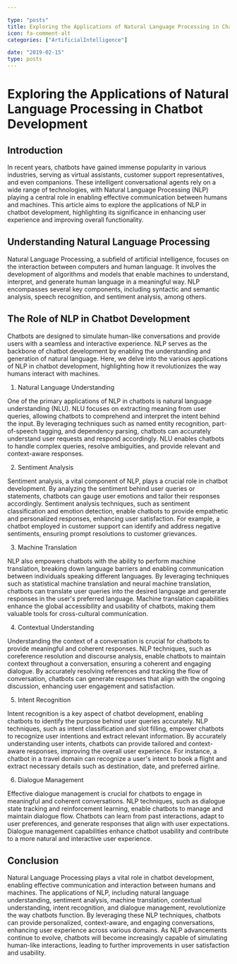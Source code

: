 ```yaml
---

type: "posts"
title: Exploring the Applications of Natural Language Processing in Chatbot Development
icon: fa-comment-alt
categories: ["ArtificialIntelligence"]

date: "2019-02-15"
type: posts
---
```





# Exploring the Applications of Natural Language Processing in Chatbot Development

## Introduction

In recent years, chatbots have gained immense popularity in various industries, serving as virtual assistants, customer support representatives, and even companions. These intelligent conversational agents rely on a wide range of technologies, with Natural Language Processing (NLP) playing a central role in enabling effective communication between humans and machines. This article aims to explore the applications of NLP in chatbot development, highlighting its significance in enhancing user experience and improving overall functionality.

## Understanding Natural Language Processing

Natural Language Processing, a subfield of artificial intelligence, focuses on the interaction between computers and human language. It involves the development of algorithms and models that enable machines to understand, interpret, and generate human language in a meaningful way. NLP encompasses several key components, including syntactic and semantic analysis, speech recognition, and sentiment analysis, among others.

## The Role of NLP in Chatbot Development

Chatbots are designed to simulate human-like conversations and provide users with a seamless and interactive experience. NLP serves as the backbone of chatbot development by enabling the understanding and generation of natural language. Here, we delve into the various applications of NLP in chatbot development, highlighting how it revolutionizes the way humans interact with machines.

1. Natural Language Understanding

One of the primary applications of NLP in chatbots is natural language understanding (NLU). NLU focuses on extracting meaning from user queries, allowing chatbots to comprehend and interpret the intent behind the input. By leveraging techniques such as named entity recognition, part-of-speech tagging, and dependency parsing, chatbots can accurately understand user requests and respond accordingly. NLU enables chatbots to handle complex queries, resolve ambiguities, and provide relevant and context-aware responses.

2. Sentiment Analysis

Sentiment analysis, a vital component of NLP, plays a crucial role in chatbot development. By analyzing the sentiment behind user queries or statements, chatbots can gauge user emotions and tailor their responses accordingly. Sentiment analysis techniques, such as sentiment classification and emotion detection, enable chatbots to provide empathetic and personalized responses, enhancing user satisfaction. For example, a chatbot employed in customer support can identify and address negative sentiments, ensuring prompt resolutions to customer grievances.

3. Machine Translation

NLP also empowers chatbots with the ability to perform machine translation, breaking down language barriers and enabling communication between individuals speaking different languages. By leveraging techniques such as statistical machine translation and neural machine translation, chatbots can translate user queries into the desired language and generate responses in the user's preferred language. Machine translation capabilities enhance the global accessibility and usability of chatbots, making them valuable tools for cross-cultural communication.

4. Contextual Understanding

Understanding the context of a conversation is crucial for chatbots to provide meaningful and coherent responses. NLP techniques, such as coreference resolution and discourse analysis, enable chatbots to maintain context throughout a conversation, ensuring a coherent and engaging dialogue. By accurately resolving references and tracking the flow of conversation, chatbots can generate responses that align with the ongoing discussion, enhancing user engagement and satisfaction.

5. Intent Recognition

Intent recognition is a key aspect of chatbot development, enabling chatbots to identify the purpose behind user queries accurately. NLP techniques, such as intent classification and slot filling, empower chatbots to recognize user intentions and extract relevant information. By accurately understanding user intents, chatbots can provide tailored and context-aware responses, improving the overall user experience. For instance, a chatbot in a travel domain can recognize a user's intent to book a flight and extract necessary details such as destination, date, and preferred airline.

6. Dialogue Management

Effective dialogue management is crucial for chatbots to engage in meaningful and coherent conversations. NLP techniques, such as dialogue state tracking and reinforcement learning, enable chatbots to manage and maintain dialogue flow. Chatbots can learn from past interactions, adapt to user preferences, and generate responses that align with user expectations. Dialogue management capabilities enhance chatbot usability and contribute to a more natural and interactive user experience.

## Conclusion

Natural Language Processing plays a vital role in chatbot development, enabling effective communication and interaction between humans and machines. The applications of NLP, including natural language understanding, sentiment analysis, machine translation, contextual understanding, intent recognition, and dialogue management, revolutionize the way chatbots function. By leveraging these NLP techniques, chatbots can provide personalized, context-aware, and engaging conversations, enhancing user experience across various domains. As NLP advancements continue to evolve, chatbots will become increasingly capable of simulating human-like interactions, leading to further improvements in user satisfaction and usability.